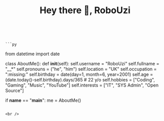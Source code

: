 <h1 align="center">Hey there 👋, RoboUzi</h1>
<p align="center">
    <br />

<br />

<br />

    ```py
from datetime import date

class AboutMe():
    def __init__(self):
        self.username = "RoboUzi"
        self.fullname = "*_*_*"
        self.pronouns = ("he", "him")
        self.location = "UK"
        self.occupation = ":missing:"
        self.birthday = date(day=1, month=6, year=2001)
        self.age = (date.today()-self.birthday).days/365  # 22 y/o
        self.hobbies = ["Coding", "Gaming", "Music", "YouTube"]
        self.interests = ["IT", "SYS Admin", "Open Source"]

if __name__ == "__main__":
    me = AboutMe()
```

<br />
